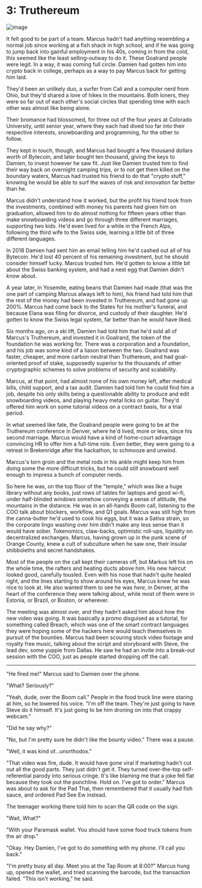 # 3: Truthereum

![image](assets/images/snowboarder.jpg)

It felt good to be part of a team. Marcus hadn't had anything resembling a normal job since working at a fish shack in high school, and if he was going to jump back into gainful employment in his 40s, coming in from the cold, this seemed like the least selling-outway to do it. These Goalrand people were legit. In a way, it was coming full circle. Damien had gotten him into crypto back in college, perhaps as a way to pay Marcus back for getting him laid.

They'd been an unlikely duo, a surfer from Cali and a computer nerd from Ohio, but they'd shared a love of hikes in the mountains. Both loners, they were so far out of each other's social circles that spending time with each other was almost like being alone.

Their bromance had blossomed, for three out of the four years at Colorado University, until senior year, where they each had dived too far into their respective interests, snowboarding and programming, for the other to follow.

They kept in touch, though, and Marcus had bought a few thousand dollars worth of Bytecoin, and later bought ten thousand, giving the keys to Damien, to invest however he saw fit. Just like Damien trusted him to find their way back on overnight camping trips, or to not get them killed on the boundary waters, Marcus had trusted his friend to do that "crypto stuff," knowing he would be able to surf the waves of risk and innovation far better than he.

Marcus didn't understand how it worked, but the profit his friend took from the investments, combined with money his parents had given him on graduation, allowed him to do almost nothing for fifteen years other than make snowboarding videos and go through three different marriages, supporting two kids. He'd even lived for a while in the French Alps, following the third wife to the Swiss side, learning a little bit of three different languages.

In 2018 Damien had sent him an email telling him he'd cashed out all of his Bytecoin. He'd lost 40 percent of his remaining investment, but he should consider himself lucky. Marcus trusted him. He'd gotten to know a little bit about the Swiss banking system, and had a nest egg that Damien didn't know about.

A year later, in Yosemite, eating beans that Damien had made (that was the one part of camping Marcus always left to him), his friend had told him that the rest of the money had been invested in Truthereum, and had gone up 200%. Marcus had come back to the States for his mother's funeral, and because Elana was filing for divorce, and custody of their daughter. He'd gotten to know the Swiss legal system, far better than he would have liked.

Six months ago, on a ski lift, Damien had told him that he'd sold all of Marcus's Truthereum, and invested it in Goalrand, the token of the foundation he was working for. There was a corporation and a foundation, and his job was some kind of a liason between the two. Goalrand was faster, cheaper, and more carbon neutral than Truthereum, and had goal-oriented proof of stake, supposedly superior to the thousands of other cryptographic schemes to solve problems of security and scalability.

Marcus, at that point, had almost none of his own money left, after medical bills, child support, and a tax audit. Damien had told him he could find him a job, despite his only skills being a questionable ability to produce and edit snowboarding videos, and playing heavy metal licks on guitar. They'd offered him work on some tutorial videos on a contract basis, for a trial period.

In what seemed like fate, the Goalrand people were going to be at the Truthereum conference in Denver, where he'd lived, more or less, since his second marriage. Marcus would have a kind of home-court advantage convincing HR to offer him a full-time role. Even better, they were going to a retreat in Brekenridge after the hackathon, to schmooze and unwind.

Marcus's torn groin and the metal rods in his ankle might keep him from doing some the more difficult tricks, but he could still snowboard well enough to impress a bunch of computer nerds.

So here he was, on the top floor of the "temple," which was like a huge library without any books, just rows of tables for laptops and good wi-fi, under half-blinded windows somehow conveying a sense of altitude, the mountains in the distance. He was in an all-hands Boom call, listening to the COO talk about blockers, workflow, and Q1 goals. Marcus was still high from the canna-butter he'd used to cook his eggs, but it was a Sativa strain, so the corporate lingo washing over him didn't make any less sense than it would have sober. Tokenomics, claw-backs, optimistic roll-ups, liquidity on decentralized exchanges. Marcus, having grown up in the punk scene of Orange County, knew a cult of subculture when he saw one, their insular shibboleths and secret handshakes.

Most of the people on the call kept their cameras off, but Markus left his on the whole time, the rafters and heating ducts above him. His new haircut looked good, carefully tousled. Even with his nose that hadn't quite healed right, and the lines starting to show around his eyes, Marcus knew he was nice to look at. He also wanted them to see he was *here*, in Denver, at the heart of the conference they were talking about, while most of them were in Estonia, or Brazil, or Boston, or wherever.

The meeting was almost over, and they hadn't asked him about how the new video was going. It was basically a promo disguised as a tutorial, for something called Breach, which was one of the smart contract languages they were hoping some of the hackers here would teach themselves in pursuit of the bounties. Marcus had been scouring stock video footage and royalty free music, talking about the script and storyboard with Steve, the lead dev, some yuppie from Dallas. He saw he had an invite into a break-out session with the COO, just as people started dropping off the call.
___
"He fired me!" Marcus said to Damien over the phone.

"What? Seriously?"

"Yeah, dude, over the Boom call." People in the food truck line were staring at him, so he lowered his voice. "I'm off the team. They're just going to have Steve do it himself. It's just going to be him droning on into that crappy webcam."

"Did he say why?"

"No, but I'm pretty sure he didn't like the bounty video." There was a pause.

"Well, it was kind of...unorthodox."

"That video was fire, dude. It would have gone viral if marketing hadn't cut out all the good parts. They just didn't get it. They turned over-the-top self-referential parody into serious cringe. It's like blaming me that a joke fell flat because they took out the punchline. Hold on. I've got to order." Marcus was about to ask for the Pad Thai, then remembered that it usually had fish sauce, and ordered Pad See Ew instead.

The teenager working there told him to scan the QR code on the sign.

"Wait, What?"

"With your Paramask wallet. You should have some food truck tokens from the air drop."

"Okay. Hey Damien, I've got to do something with my phone. I'll call you back."

"I'm pretty busy all day. Meet you at the Tap Room at 8:00?" Marcus hung up, opened the wallet, and tried scanning the barcode, but the transaction failed. "This isn't working," he said.
